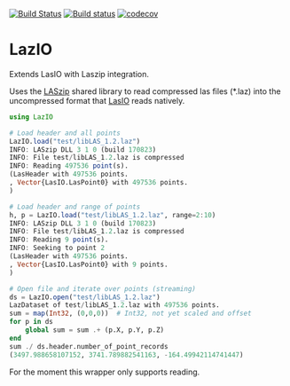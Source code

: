 [![Build Status](https://travis-ci.org/evetion/LazIO.jl.svg?branch=master)](https://travis-ci.org/evetion/LazIO.jl)
[![Build status](https://ci.appveyor.com/api/projects/status/ej4vh8243emhg5es/branch/master?svg=true)](https://ci.appveyor.com/project/evetion/lazio-jl/branch/master)
[![codecov](https://codecov.io/gh/evetion/LazIO.jl/branch/master/graph/badge.svg)](https://codecov.io/gh/evetion/LazIO.jl)


# LazIO
Extends LasIO with Laszip integration.

Uses the [LASzip](https://github.com/LASzip/LASzip/) shared library to read compressed las files (*.laz) into the uncompressed format that [LasIO](https://github.com/visr/LasIO.jl) reads natively.

```julia
using LazIO

# Load header and all points
LazIO.load("test/libLAS_1.2.laz")
INFO: LASzip DLL 3 1 0 (build 170823)
INFO: File test/libLAS_1.2.laz is compressed
INFO: Reading 497536 point(s).
(LasHeader with 497536 points.
, Vector{LasIO.LasPoint0} with 497536 points.
)

# Load header and range of points
h, p = LazIO.load("test/libLAS_1.2.laz", range=2:10)
INFO: LASzip DLL 3 1 0 (build 170823)
INFO: File test/libLAS_1.2.laz is compressed
INFO: Reading 9 point(s).
INFO: Seeking to point 2
(LasHeader with 497536 points.
, Vector{LasIO.LasPoint0} with 9 points.
)

# Open file and iterate over points (streaming)
ds = LazIO.open("test/libLAS_1.2.laz")
LazDataset of test/libLAS_1.2.laz with 497536 points.
sum = map(Int32, (0,0,0))  # Int32, not yet scaled and offset
for p in ds
    global sum = sum .+ (p.X, p.Y, p.Z)
end
sum ./ ds.header.number_of_point_records
(3497.988658107152, 3741.789882541163, -164.49942114741447)
```

For the moment this wrapper only supports reading.
